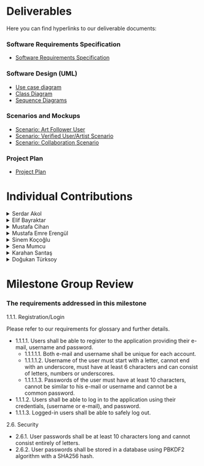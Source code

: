 # Deliverables

Here you can find hyperlinks to our deliverable documents:
### Software Requirements Specification
* [Software Requirements Specification](https://github.com/bounswe/bounswe2022group8/wiki/Requirements)<br/>
### Software Design (UML)
* [Use case diagram](https://github.com/bounswe/bounswe2022group8/wiki/Use-case-diagram)
* [Class Diagram](https://github.com/bounswe/bounswe2022group8/wiki/Class-Diagram)
* [Sequence Diagrams](https://github.com/bounswe/bounswe2022group8/wiki/Sequence-Diagrams)

### Scenarios and Mockups
* [Scenario: Art Follower User](https://github.com/bounswe/bounswe2022group8/wiki/Scenario:-Art-Follower-User)
* [Scenario: Verified User/Artist Scenario](https://github.com/bounswe/bounswe2022group8/wiki/Scenario-2)
* [Scenario: Collaboration Scenario](https://github.com/bounswe/bounswe2022group8/wiki/Scenario-3)

### Project Plan
* [Project Plan](https://github.com/bounswe/bounswe2022group8/wiki/CmpE-451-Project-Plan)


# Individual Contributions

<details>
    <summary> Serdar Akol </summary>
I am Serdar Akol, a member of group 8. I am working on the Mobile Development part of the project.

### Responsibilities
* Researching different mobile application development tools.
* Setting the environment for the mobile development.
* Learning basic Flutter/Dart to implement the initial pages.
* Reviewing and updating the requirements.

### Main Contributions
I have revised the requirements and contributed on the decisions we were making reltated to the functionalities of our project. I have attended to all of our meetings. I have searched different mobile application development tools. I have set the development environment for the development but unforetunately I could not contirubute any code for this milestone due to overload of my other classes. I promise I will be contributing more while we continiue to develop.

**Management Related Issues**
* [GEN-24: Revise the Annotation requirements](https://github.com/bounswe/bounswe2022group8/issues/1176)
* [GEN-20: Revise User Interaction and Guest Users](https://github.com/bounswe/bounswe2022group8/issues/172)
* [GEN-19: Revise Mockups](https://github.com/bounswe/bounswe2022group8/issues/171)


</details>    

<details>
    <summary> Elif Bayraktar </summary>
I am Elif Bayraktar, a member of group 8. I am working on the backend of the project.

### Responsibilities
* Reviewing/updating requirements (Bidding system, Notifications, Level and Verification Systems)
* Researching different authentication and authorization mechanisms to set up our project the right way.
* Implementing the itinital models for the project.
* Implementing serializers and creating the admin site.
* Implementation of alternative registration API, using django authentication.
* Researching and implementing CICD workflow.

### Main Contributions
I revised the requirements, contributed to some decisions. I extensively researched authentication and authorization mechanisms (creating custom user class vs. extending base) to make sure we set up the project the right way, and to avoid any headaches in the future. I implemented the initial models. I also implemented serializers for the models, some decorators for future use and the admin site. I also tested the API's developed by other members and developed the alternative registeration API, to test if there were any problems with using django authentication. Finally I researched, learned and implemented CICD workflow with testing and dockerization with GitHub Actions (this part is on hold until we access secrets via settings). I also went over and updated some of the mockups.
    
**Code Related Issues**
* [BE-4: Setting up initial models](https://github.com/bounswe/bounswe2022group8/issues/187)
* [BE_11: CICD Research and Implementation](https://github.com/bounswe/bounswe2022group8/issues/209)

**Management Related Issues**
* [GEN-11: Revise the Notifications](https://github.com/bounswe/bounswe2022group8/issues/163)
* [GEN-14: Revise the Bidding System](https://github.com/bounswe/bounswe2022group8/issues/166)
* [GEN-15: Revise Verification and Level System](https://github.com/bounswe/bounswe2022group8/issues/167)
* [GEN-12: Update Issue Template](https://github.com/bounswe/bounswe2022group8/issues/164)
* [GEN-13: Update Questions and Answers](https://github.com/bounswe/bounswe2022group8/issues/165)
* [GEN-19: Revise Mockups](https://github.com/bounswe/bounswe2022group8/issues/171)
* [GEN-26: Best Django Practices](https://github.com/bounswe/bounswe2022group8/issues/197)
* [GEN-29: Update Use Case diagram](https://github.com/bounswe/bounswe2022group8/issues/229)
    

**Pull Requests**
* [Feature/BE-4](https://github.com/bounswe/bounswe2022group8/pull/190)
* [Feature/BE11](https://github.com/bounswe/bounswe2022group8/pull/215)(on hold)
* reviewed [feature/BE-1](https://github.com/bounswe/bounswe2022group8/pull/180)
* reviewed [feature/BE-9](https://github.com/bounswe/bounswe2022group8/pull/200)
 
</details>    


<details>
    <summary> Mustafa Cihan </summary>
I am Mustafa Cihan a member of group 8. I am working on mobile application of our project.

### Responsibilities
I am responsible for mobile application. For this milestone I mostly worked on frontend of mobile application. I designed landing page, login page, signup page and home page. Also I implemented pages that I designed.

### Main Contributions
I mainly worked on mobile app so I gave most of my effort to develop mobile application.<br/>

**Code Related Issues**
* [MOB-1: Design and Code Flutter Files for Login and Sign-Up](https://github.com/bounswe/bounswe2022group8/issues/198)
* [MOB-4: Creating a Homepage](https://github.com/bounswe/bounswe2022group8/issues/213)
* [MOB-5: Adding error notifications on login and sign-up]()
* [MOB-3: Connecting Mobile App with Backend](https://github.com/bounswe/bounswe2022group8/issues/208) made [commit](https://github.com/bounswe/bounswe2022group8/commit/ab54c1f7421d943cb31c427005342a2c24466440)  to this issue.

**Management Related Issues**
* [GEN-27: Meeting Notes: Week#4 Meeting#4](https://github.com/bounswe/bounswe2022group8/issues/207)
* [MOB-2: Meeting Notes: Week#3 Mobile Meeting#1](https://github.com/bounswe/bounswe2022group8/issues/205)
* [GEN-25:Revise the Copyright Infringement Requirement](https://github.com/bounswe/bounswe2022group8/issues/178)
* [GEN-21: Create a Wikipage for Conventions](https://github.com/bounswe/bounswe2022group8/issues/173)
* [GEN-3: Week #1 Meeting #1 Notes](https://github.com/bounswe/bounswe2022group8/issues/155)

**Pull Requests**
* [feature/MOB-1](https://github.com/bounswe/bounswe2022group8/pull/204)
* [feature/MOB-4](https://github.com/bounswe/bounswe2022group8/pull/216)
* [feature/MOB-5](https://github.com/bounswe/bounswe2022group8/pull/219)
* Reviewed [Feature/MOB-3](https://github.com/bounswe/bounswe2022group8/pull/221)
</details>
    
<details>
    <summary> Mustafa Emre Erengül </summary>
I am Mustafa Emre Erengül, a team member of the Group 8. I specificly work on the Mobile development part of our project.

### Responsibilities
Setting the environment for the mobile development and learning basic Flutter/Dart to implement the initial pages. Creating the basic version of the mobile app which can run the functionalities that Backend team provided. Debugging the error-messages and dependency problems. Preparing a simple & stable version of the mobile app for the Milestone 1 Customer presentation.
    
### Main Contributions
Help to launch the initial version of the mobile app. Contribute to creation of the 3 main pages (Sign-up, login and home pages) that are required for the Milestone 1. Also designing issues and the colour palette for the app background.<br/>

**Code Related Issues**
* [MOB-1: Design and Code Flutter Files for Login and Sign-Up](https://github.com/bounswe/bounswe2022group8/issues/198) (reviewed & closed)
* [MOB-4: Creating a Homepage](https://github.com/bounswe/bounswe2022group8/issues/213) (reviewed & closed)
    
**Management Related Issues**
* [GEN-4: Updating Wiki pages related to the last semester](https://github.com/bounswe/bounswe2022group8/issues/156) (opened)
* [GEN-5: Adding CmpE451 section to the personal Timesheet pages](https://github.com/bounswe/bounswe2022group8/issues/157) (opened)
* [GEN-7: Update the Communication Plan](https://github.com/bounswe/bounswe2022group8/issues/159) (contributed)
* [GEN-10: Review&Revise the Requirements](https://github.com/bounswe/bounswe2022group8/issues/162) (contributed)
* [GEN-22: Revise Search](https://github.com/bounswe/bounswe2022group8/issues/174) (completed)
* [GEN-23: Revise Location](https://github.com/bounswe/bounswe2022group8/issues/175) (completed)
* [MIL-5: Milestone 1 Group Review](https://github.com/bounswe/bounswe2022group8/issues/226) (opened)
    
**Pull Requests**
* [feature/MOB-5](https://github.com/bounswe/bounswe2022group8/pull/219) (reviewed)
    
</details>
    
<details>
    <summary> Sinem Koçoğlu </summary>
I am Sinem Koçoğlu and I am member of group 8 frontend team.

### Responsibilities
* Creation of first design of login and signup pages.
* Research on frontend tools.
* Providing authentication for login and signup.
* Providing connection to backend.
* Dockerization of frontend.

### Main Contributions
I have created the first view for login and signup pages while creating the frontend project. I shared my knowledge about frontend tools with my teammate. Then, I studied and worked on authentication and tokenizaton for login and sign up. I configured backend and database on local in order to test if authentication and tokenization works well. I did research on dockerization of frontend projects and dockerize it.

**Code Related Issues**
* [FE-2](https://github.com/bounswe/bounswe2022group8/issues/185): Research on Frontend Tools 
* [FE-3](https://github.com/bounswe/bounswe2022group8/issues/186): Design and code CSS Files for Login and Sign Up 
* [FE-4](https://github.com/bounswe/bounswe2022group8/issues/203): Connection Between Backend and Frontend
* [FE-5](https://github.com/bounswe/bounswe2022group8/issues/217): Dockerize frontend

**Management Related Issues**
* [GEN-16](https://github.com/bounswe/bounswe2022group8/issues/168): Revise Profile Management 
* [GEN-17](https://github.com/bounswe/bounswe2022group8/issues/169): Revise Exhibition
* [GEN-25](https://github.com/bounswe/bounswe2022group8/issues/177): Meeting Notes: Week#2 Meeting#3

**Pull Requests**
* [Feature/FE-5](https://github.com/bounswe/bounswe2022group8/pull/218)
* Reviewed [Feature/FE-3](https://github.com/bounswe/bounswe2022group8/pull/220)
* 
**Additional Information**
* First, I have created project in [CodeSandBox](https://codesandbox.io/s/artcommunityplatform-ilgl9c?file=/src/Login.js) to experience css tools.Then, Furkan Keskin took the responsibility of creating design by using css. That's way, he uploaded the project to git.
* I did not create a pr to merge authentication file to the branch 'feature/FE-3' because I have already downloaded updated backend folder to my branch to test if everything worked well. Not to destruct folder structure, Furkan Keskin copied the only authentication file manually to his branch.

</details>

<details>
    <summary> Sena Mumcu </summary>
I am [Sena Mumcu](https://github.com/bounswe/bounswe2022group8/wiki/Sena-Mumcu), a member and the communicator of group 8. I am working on backend side of the project.
    
### Responsibilities
* Revision of last year deliverables and project requirements.
* Doing a research on PostgreSQL and creating initial integration of the database with the Django application.
* Implementation of login API endpoint.
* Implementation of logout API endpoint.
* Creating a communication channel with the FE team and ensuring the coordination on API endpoints.
    
### Main Contributions
I made the initial database configurations for the project. Since our team decided on using PostgreSQL, I did a research on PostgreSQL and learned how to integrate postgreSQL with our Django application. I wrote 2 API endpoints, namely login and logout to implement necessary functionalities. Created a Google Doc and documented Api endpoints so that we, the backend team can coordinate with frontend team. 
    
**Code Related Issues**
* [BE-3: PostgreSQL Integration to the application](https://github.com/bounswe/bounswe2022group8/issues/182)
* [BE-9: API Implementation of Login Endpoint](https://github.com/bounswe/bounswe2022group8/issues/195)
    
**Management Related Issues**
* [BE-7 API Documentation with FE team](https://github.com/bounswe/bounswe2022group8/issues/193)
    
**Pull Requests**
* [feature/BE-3](https://github.com/bounswe/bounswe2022group8/pull/183)
* [feature/BE-9](https://github.com/bounswe/bounswe2022group8/pull/200) - the pr created for my implementations
    
**Additional**
    
PR reviews and Comments
    
* [feature/BE-9](https://github.com/bounswe/bounswe2022group8/pull/200)
* [feature/BE-6](https://github.com/bounswe/bounswe2022group8/pull/191)
* [BE-10 API Implementation of Logout Endpoint](https://github.com/bounswe/bounswe2022group8/issues/199)
* [GEN-28](https://github.com/bounswe/bounswe2022group8/issues/212)
    
</details>

<details>
    <summary> Karahan Sarıtaş </summary>
    
I am [Karahan Sarıtaş](https://github.com/bounswe/bounswe2022group8/wiki/Karahan-Sar%C4%B1ta%C5%9F), a member of group 8. I am mainly working on backend side of the project. Also helping others (especially frontend) in terms of development and sharing crucial ideas.

### Responsibilities
* Revision of requirements and making necessary changes.
* Creating the initial structure of our Django project. Configuration of settings for both development and production environment.
* Dockerization of the backend service.
* Implementation of registration API.
* Implementation of login API.
* Implementation of logout API.
* Research on tokenization and authentication mechanisms.
* Helping frontend team for the connection.
* Dockerization of frontend and deployment. (We faced lots of problems with Dockerfile during the procedure, I ended up writing it from scratch) 


### Main Contributions
I made the initial configurations for the project, adjusted the settings and dockerized it and worked on API endpoints related to registration, login and logout. I made some research on tokenization to prefer a suitable methodology for the project. Meanwhile, I also helped frontend team to integrate their application with ours, use tokens for authentication and actively participated in inter-team communication to make sure that everything works ok.
    
**Code Related Issues**
* [BE-1: Initial Configurations for the App](https://github.com/bounswe/bounswe2022group8/issues/179)
* [BE-5: Dockerize the Django Application with PostgreSql](https://github.com/bounswe/bounswe2022group8/issues/188)
* [BE-6: Organization of api folder](https://github.com/bounswe/bounswe2022group8/issues/192)
* [BE-9: [API] Implementation of Login Endpoint](https://github.com/bounswe/bounswe2022group8/issues/195)
* [BE-10: [API] Implementation of Logout Endpoint](https://github.com/bounswe/bounswe2022group8/issues/199)
* [BE-8: [API] Implementation of Register Endpoint](https://github.com/bounswe/bounswe2022group8/issues/194)
* [BE-12: Integration Between Frontend and Backend](https://github.com/bounswe/bounswe2022group8/issues/211)
* [MIL-4: Last changes for Deployment before Milestone 1](https://github.com/bounswe/bounswe2022group8/issues/224)

**Management Related Issues**
* [GEN-8: Week #2 Meeting #2 Notes](https://github.com/bounswe/bounswe2022group8/issues/160)
* [GEN-10: Review&Revise the Requirements](https://github.com/bounswe/bounswe2022group8/issues/162)  (general issue)
* [GEN-11: Revise the Notifications](https://github.com/bounswe/bounswe2022group8/issues/163)
* [GEN-14: Revise the Bidding System](https://github.com/bounswe/bounswe2022group8/issues/166)
* [GEN-15: Revise Verification and Level System](https://github.com/bounswe/bounswe2022group8/issues/167)
* [MIL-1: Milestone I Deliverables](https://github.com/bounswe/bounswe2022group8/issues/201)
* [MIL-2: Software Requirements Specification](https://github.com/bounswe/bounswe2022group8/issues/202)
* [BE-2: Meeting Notes Week #3 Backend Meeting #1](https://github.com/bounswe/bounswe2022group8/issues/181)


**Pull Requests**
* [feature/BE-1](https://github.com/bounswe/bounswe2022group8/pull/180)
* [feature/BE-5](https://github.com/bounswe/bounswe2022group8/pull/189)
* [feature/BE-6](https://github.com/bounswe/bounswe2022group8/pull/191)
* [feature/BE-9](https://github.com/bounswe/bounswe2022group8/pull/200)
* [bugfix/BE-5](https://github.com/bounswe/bounswe2022group8/pull/206) 
* [feature/BE-12](https://github.com/bounswe/bounswe2022group8/pull/210)

**Additional**
    
PR reviews:<br>
* [feature/BE-4](https://github.com/bounswe/bounswe2022group8/pull/190)
* [feature/BE-11](https://github.com/bounswe/bounswe2022group8/pull/215)  (on-hold for now)
* [feature/MIL-4](https://github.com/bounswe/bounswe2022group8/pull/225) (worked on this as a pair)<br>
    
Throughout the week, I took the whole responsibility of communication between backend and other teams. Tried to be present on Discord whenever someone needs help. 
 
</details>
    
<details>
    <summary> Doğukan Türksoy </summary>
    
I am [Doğukan Türksoy](https://github.com/bounswe/bounswe2022group8/wiki/Karahan-Sar%C4%B1ta%C5%9F), a member of group 8. I am mainly working on mobile side of the project. Also helped frontend team and deployed the application.

### Responsibilities
* Revision of requirements and making necessary changes.
* Creating the initial structure of our Mobile project. Helped mobile team to setup Flutter and Android Studio.
* Implementation of registration API connection with mobile.
* Implementation of login API connection with mobile.
* Helping frontend team for the connection related issues.
* Created AWS EC2 instance, then a Google Cloud instance since we had problems with AWS EC2.
* Deployment of Frontend and Backend apps and creating .apk version of Mobile app.
* Helped to modify sign-up and login pages for mobile.

### Main Contributions
I made the initial configurations for the mobile project and connected it with Register and Login APIs. I helped to modify sign-up and login pages for mobile. I reviewed Copyright Infringement requirement and made changes on them. Meanwhile, I also helped frontend team to solve their some errors.
    
**Code Related Issues**
* [MOB-1: Design and Code Flutter Files for Login and Sign-Up](https://github.com/bounswe/bounswe2022group8/issues/198)
* [MOB-4: Creating a Homepage](https://github.com/bounswe/bounswe2022group8/issues/213)
* [MOB-5: Adding error notifications on login and sign-up]()
* [MOB-3: Connecting Mobile App with Backend](https://github.com/bounswe/bounswe2022group8/issues/208)

**Management Related Issues**
* [GEN-10: Review&Revise the Requirements](https://github.com/bounswe/bounswe2022group8/issues/162)  (general issue)
* [MIL-5: Milestone 1 Group Review](https://github.com/bounswe/bounswe2022group8/issues/226)
* [MIL-1: Milestone I Deliverables](https://github.com/bounswe/bounswe2022group8/issues/201)
* [GEN-25:Revise the Copyright Infringement Requirement](https://github.com/bounswe/bounswe2022group8/issues/178)
* [MIL-2: Software Requirements Specification](https://github.com/bounswe/bounswe2022group8/issues/202)
* [BE-2: Meeting Notes Week #3 Backend Meeting #1](https://github.com/bounswe/bounswe2022group8/issues/181)


**Pull Requests**

* [feature/MIL-4](https://github.com/bounswe/bounswe2022group8/pull/225) (worked on this as a pair)<br>
* [feature/MOB-3](https://github.com/bounswe/bounswe2022group8/pull/221)
    
**Additional**
    
PR reviews:<br>
* [feature/MOB-1](https://github.com/bounswe/bounswe2022group8/pull/204)
* [feature/MOB-4](https://github.com/bounswe/bounswe2022group8/pull/216)
* [feature/MOB-5](https://github.com/bounswe/bounswe2022group8/pull/219)
* [feature/MIL-4](https://github.com/bounswe/bounswe2022group8/pull/225) (worked on this as a pair)<br>
    
Throughout the week, I took the whole responsibility of communication between backend and other teams. Tried to be present on Discord whenever someone needs help. 
 
</details>

# Milestone Group Review

### The requirements addressed in this milestone

<summary>1.1.1. Registration/Login</summary>

Please refer to our requirements for glossary and further details.

* 1.1.1.1. Users shall be able to register to the application providing their e-mail, username and password.
   * 1.1.1.1.1. Both e-mail and username shall be unique for each account. 
   * 1.1.1.1.2. Username of the user must start with a letter, cannot end with an underscore, must have at least 6 characters and can consist of letters, numbers or underscores.
   * 1.1.1.1.3. Passwords of the user must have at least 10 characters, cannot be similar to his e-mail or username and cannot be a common password. 
* 1.1.1.2. Users shall be able to log in to the application using their credentials, (username or e-mail), and password.
* 1.1.1.3. Logged-in users shall be able to safely log out.
<summary> 2.6. Security</summary>

* 2.6.1. User passwords shall be at least 10 characters long and cannot consist entirely of letters.
* 2.6.2. User passwords shall be stored in a database using PBKDF2 algorithm with a SHA256 hash.
